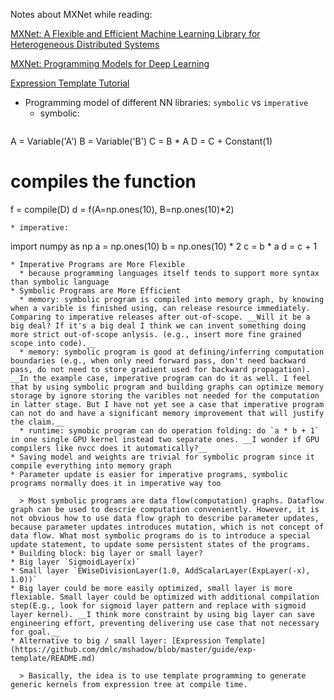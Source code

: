 Notes about MXNet while reading:

[MXNet: A Flexible and Efficient Machine Learning Library for Heterogeneous Distributed Systems](http://www.cs.cmu.edu/~muli/file/mxnet-learning-sys.pdf)

[MXNet: Programming Models for Deep Learning](http://mxnet.readthedocs.org/en/latest/program_model.html)

[Expression Template Tutorial](https://github.com/dmlc/mshadow/blob/master/guide/exp-template/README.md)

* Programming model of different NN libraries: `symbolic` vs `imperative`
  * symbolic:
  ```
A = Variable('A')
B = Variable('B')
C = B * A
D = C + Constant(1)
# compiles the function
f = compile(D)
d = f(A=np.ones(10), B=np.ones(10)*2)
  ```
  * imperative:
  ```
import numpy as np
a = np.ones(10)
b = np.ones(10) * 2
c = b * a
d = c + 1
  ```
  * Imperative Programs are More Flexible
    * because programming languages itself tends to support more syntax than symbolic language
  * Symbolic Programs are More Efficient
    * memory: symbolic program is compiled into memory graph, by knowing when a varible is finished using, can release resource immediately. Comparing to imperative releases after out-of-scope. __Will it be a big deal? If it's a big deal I think we can invent something doing more strict out-of-scope anlysis. (e.g., insert more fine grained scope into code).__
    * memory: symbolic program is good at defining/inferring computation boundaries (e.g., when only need forward pass, don't need backward pass, do not need to store gradient used for backward propagation). __In the example case, imperative program can do it as well. I feel that by using symbolic program and building graphs can optimize memory storage by ignore storing the varibles not needed for the computation in latter stage. But I have not yet see a case that imperative program can not do and have a significant memory improvement that will justify the claim.__
    * runtime: symobic program can do operation folding: do `a * b + 1` in one single GPU kernel instead two separate ones. __I wonder if GPU compilers like nvcc does it automatically?__
  * Saving model and weights are trivial for symbolic program since it compile everything into memory graph
  * Parameter update is easier for imperative programs, symbolic programs normally does it in imperative way too

    > Most symbolic programs are data flow(computation) graphs. Dataflow graph can be used to descrie computation conveniently. However, it is not obvious how to use data flow graph to describe parameter updates, because parameter updates introduces mutation, which is not concept of data flow. What most symbolic programs do is to introduce a special update statement, to update some persistent states of the programs.
* Building block: big layer or small layer?
  * Big layer `SigmoidLayer(x)`
  * Small layer `EWiseDivisionLayer(1.0, AddScalarLayer(ExpLayer(-x), 1.0))`
  * Big layer could be more easily optimized, small layer is more flexiable. Small layer could be optimized with additional compilation step(E.g., look for sigmoid layer pattern and replace with sigmoid layer kernel). __I think more constraint by using big layer can save engineering effort, preventing delivering use case that not necessary for goal.__
  * Alternative to big / small layer: [Expression Template](https://github.com/dmlc/mshadow/blob/master/guide/exp-template/README.md)
  
    > Basically, the idea is to use template programming to generate generic kernels from expression tree at compile time.
